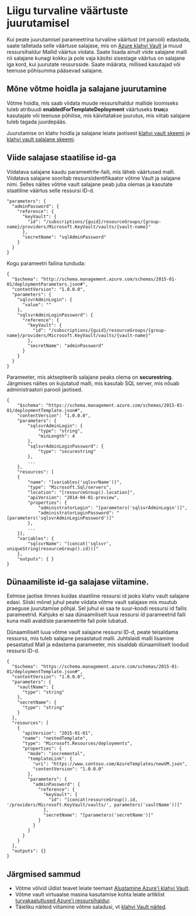 <properties
   pageTitle="Klahv Vault salajane ressursihaldur malli abil | Microsoft Azure'i"
   description="Näitab, kuidas edasi salajase võtme hoidlast parameetrina käigus juurutamist."
   services="azure-resource-manager,key-vault"
   documentationCenter="na"
   authors="tfitzmac"
   manager="timlt"
   editor="tysonn"/>

<tags
   ms.service="azure-resource-manager"
   ms.devlang="na"
   ms.topic="article"
   ms.tgt_pltfrm="na"
   ms.workload="na"
   ms.date="06/23/2016"
   ms.author="tomfitz"/>

# <a name="pass-secure-values-during-deployment"></a>Liigu turvaline väärtuste juurutamisel

Kui peate juurutamisel parameetrina turvaline väärtust (nt parooli) edastada, saate talletada selle väärtuse salajase, mis on [Azure klahvi Vault](./key-vault/key-vault-whatis.md) ja muud ressursihaldur Mallid väärtus viidata. Saate lisada ainult viide salajane malli nii salajane kunagi kokku ja pole vaja käsitsi sisestage väärtus on salajane iga kord, kui juurutate ressursside. Saate määrata, millised kasutajad või teenuse põhisumma pääsevad salajane.  

## <a name="deploy-a-key-vault-and-secret"></a>Mõne võtme hoidla ja salajane juurutamine

Võtme hoidla, mis saab viidata muude ressursihaldur mallide loomiseks tuleb atribuudi **enabledForTemplateDeployment** väärtuseks **true**ja kasutajale või teenuse põhilise, mis käivitatakse juurutus, mis viitab salajane tuleb tagada juurdepääs.

Juurutamise on klahv hoidla ja salajane leiate jaotisest [klahvi vault skeemi](resource-manager-template-keyvault.md) ja [klahvi vault salajane skeemi](resource-manager-template-keyvault-secret.md).

## <a name="reference-a-secret-with-static-id"></a>Viide salajase staatilise id-ga

Viidatava salajane kaudu parameetrite-faili, mis läheb väärtused malli. Viidatava salajane sooritab ressursiidentifikaator võtme Vault ja salajane nimi. Selles näites võtme vault salajane peab juba olemas ja kasutate staatiline väärtus selle ressursi ID-d.

    "parameters": {
      "adminPassword": {
        "reference": {
          "keyVault": {
            "id": "/subscriptions/{guid}/resourceGroups/{group-name}/providers/Microsoft.KeyVault/vaults/{vault-name}"
          }, 
          "secretName": "sqlAdminPassword" 
        } 
      }
    }

Kogu parameetri failina tunduda:

    {
      "$schema": "http://schema.management.azure.com/schemas/2015-01-01/deploymentParameters.json#",
      "contentVersion": "1.0.0.0",
      "parameters": {
        "sqlsvrAdminLogin": {
          "value": ""
        },
        "sqlsvrAdminLoginPassword": {
          "reference": {
            "keyVault": {
              "id": "/subscriptions/{guid}/resourceGroups/{group-name}/providers/Microsoft.KeyVault/vaults/{vault-name}"
            },
            "secretName": "adminPassword"
          }
        }
      }
    }

Parameeter, mis aktsepteerib salajane peaks olema on **securestring**. Järgmises näites on kujutatud malli, mis kasutab SQL server, mis nõuab administraatori parooli jaotised.

    {
        "$schema": "https://schema.management.azure.com/schemas/2015-01-01/deploymentTemplate.json#",
        "contentVersion": "1.0.0.0",
        "parameters": {
            "sqlsvrAdminLogin": {
                "type": "string",
                "minLength": 4
            },
            "sqlsvrAdminLoginPassword": {
                "type": "securestring"
            },
            ...
        },
        "resources": [
        {
            "name": "[variables('sqlsvrName')]",
            "type": "Microsoft.Sql/servers",
            "location": "[resourceGroup().location]",
            "apiVersion": "2014-04-01-preview",
            "properties": {
                "administratorLogin": "[parameters('sqlsvrAdminLogin')]",
                "administratorLoginPassword": "[parameters('sqlsvrAdminLoginPassword')]"
            },
            ...
        }],
        "variables": {
            "sqlsvrName": "[concat('sqlsvr', uniqueString(resourceGroup().id))]"
        },
        "outputs": { }
    }

## <a name="reference-a-secret-with-dynamic-id"></a>Dünaamiliste id-ga salajase viitamine.

Eelmise jaotise ilmnes kuidas staatiline ressursi id jaoks klahv vault salajane edasi. Siiski mõnel juhul peate viidata võtme vault salajase mis muutub praeguse juurutamise põhjal. Sel juhul ei saa te suur-koodi ressursi id failis parameetrid. Kahjuks ei saa dünaamiliselt luua ressursi id parameetrid faili kuna malli avaldiste parameetrite fail pole lubatud.

Dünaamiliselt luua võtme vault salajane ressursi ID-d, peate teisaldama ressurss, mis tuleb salajane pesastatud malli. Juhtslaidi malli lisamine pesastatud Mall ja edastama parameeter, mis sisaldab dünaamiliselt loodud ressursi ID-d.

    {
      "$schema": "https://schema.management.azure.com/schemas/2015-01-01/deploymentTemplate.json#",
      "contentVersion": "1.0.0.0",
      "parameters": {
        "vaultName": {
          "type": "string"
        },
        "secretName": {
          "type": "string"
        }
      },
      "resources": [
        {
          "apiVersion": "2015-01-01",
          "name": "nestedTemplate",
          "type": "Microsoft.Resources/deployments",
          "properties": {
            "mode": "incremental",
            "templateLink": {
              "uri": "https://www.contoso.com/AzureTemplates/newVM.json",
              "contentVersion": "1.0.0.0"
            },
            "parameters": {
              "adminPassword": {
                "reference": {
                  "keyVault": {
                    "id": "[concat(resourceGroup().id, '/providers/Microsoft.KeyVault/vaults/', parameters('vaultName'))]"
                  },
                  "secretName": "[parameters('secretName')]"
                }
              }
            }
          }
        }
      ],
      "outputs": {}
    }


## <a name="next-steps"></a>Järgmised sammud

- Võtme võlvid üldist teavet leiate teemast [Alustamine Azure'i klahvi Vault](./key-vault/key-vault-get-started.md).
- Võtme vault virtuaalse masina kasutamise kohta leiate artiklist [turvakaalutlused Azure'i ressursihaldur](best-practices-resource-manager-security.md).
- Täieliku näiteid viitamine võtme saladusi, vt [klahvi Vault näited](https://github.com/rjmax/ArmExamples/tree/master/keyvaultexamples).

